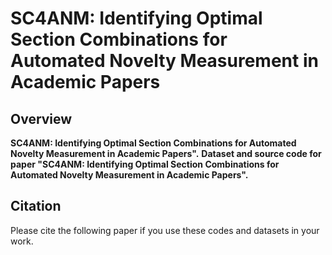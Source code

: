 # SC4ANM: Identifying Optimal Section Combinations for Automated Novelty Measurement in Academic Papers  


## Overview
<b>SC4ANM: Identifying Optimal Section Combinations for Automated Novelty Measurement in Academic Papers".</b>
**Dataset and source code for paper "SC4ANM: Identifying Optimal Section Combinations for Automated Novelty Measurement in Academic Papers".**

## Citation
Please cite the following paper if you use these codes and datasets in your work.

> 
